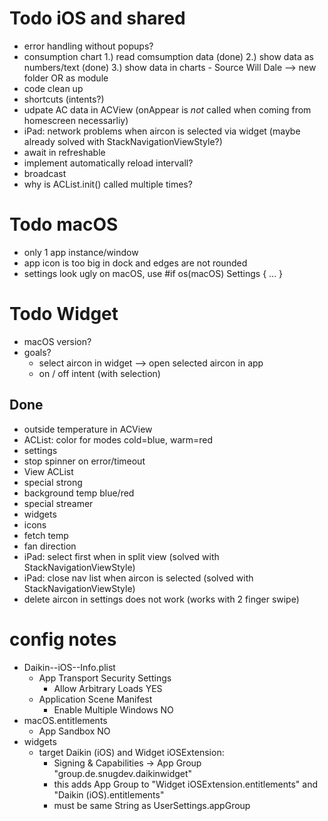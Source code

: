 # Todo iOS and shared
- error handling without popups?
- consumption chart
    1.) read comsumption data (done)
    2.) show data as numbers/text (done)
    3.) show data in charts
        - Source Will Dale --> new folder OR as module
- code clean up
- shortcuts (intents?)
- udpate AC data in ACView (onAppear is *not* called when coming from homescreen necessarliy)  
- iPad: network problems when aircon is selected via widget (maybe already solved with StackNavigationViewStyle?) 
- await in refreshable
- implement automatically reload intervall?
- broadcast
- why is ACList.init() called multiple times?

# Todo macOS
- only 1 app instance/window
- app icon is too big in dock and edges are not rounded
- settings look ugly on macOS, use #if os(macOS) Settings { ... }

# Todo Widget
- macOS version?
- goals?
    - select aircon in widget --> open selected aircon in app
    - on / off intent (with selection)


## Done
- outside temperature in ACView 
- ACList: color for modes cold=blue, warm=red 
- settings
- stop spinner on error/timeout
- View ACList
- special strong
- background temp blue/red
- special streamer
- widgets
- icons
- fetch temp
- fan direction
- iPad: select first when in split view (solved with StackNavigationViewStyle)
- iPad: close nav list when aircon is selected (solved with StackNavigationViewStyle)
- delete aircon in settings does not work (works with 2 finger swipe)



# config notes
- Daikin--iOS--Info.plist
    - App Transport Security Settings
        - Allow Arbitrary Loads YES
    - Application Scene Manifest
        - Enable Multiple Windows NO
- macOS.entitlements
    - App Sandbox NO
- widgets
    - target Daikin (iOS) and Widget iOSExtension:
        - Signing & Capabilities -> App Group "group.de.snugdev.daikinwidget"
        - this adds App Group to "Widget iOSExtension.entitlements" and "Daikin (iOS).entitlements"
        - must be same String as UserSettings.appGroup
    
